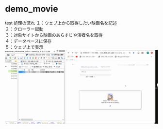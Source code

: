 # demo_movie
test
処理の流れ
１：ウェブ上から取得したい映画名を記述<br>
２：クローラー起動<br>
３：対象サイトから映画のあらすじや演者名を取得<br>
４：データベースに保存<br>
５：ウェブ上で表示<br>
![result](https://github.com/yuki12020/images/blob/master/movie_test.gif)
